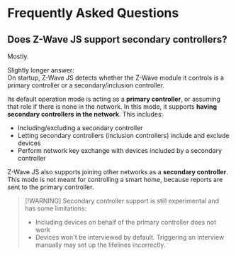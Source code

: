 # Frequently Asked Questions

## Does Z-Wave JS support secondary controllers?

Mostly.

Slightly longer answer:\
On startup, Z-Wave JS detects whether the Z-Wave module it controls is a primary controller or a secondary/inclusion controller.

Its default operation mode is acting as a **primary controller**, or assuming that role if there is none in the network. In this mode, it supports **having secondary controllers in the network**. This includes:

- Including/excluding a secondary controller
- Letting secondary controllers (inclusion controllers) include and exclude devices
- Perform network key exchange with devices included by a secondary controller

Z-Wave JS also supports joining other networks as a **secondary controller**. This mode is not meant for controlling a smart home, because reports are sent to the primary controller.

> [!WARNING] Secondary controller support is still experimental and has some limitations:
>
> - Including devices on behalf of the primary controller does not work
> - Devices won't be interviewed by default. Triggering an interview manually may set up the lifelines incorrectly.
